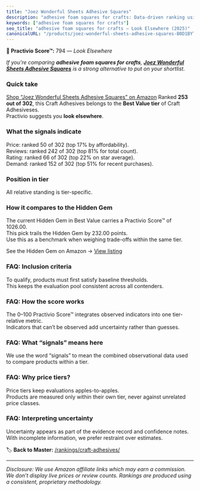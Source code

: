 ```yaml
---
title: "Joez Wonderful Sheets Adhesive Squares"
description: "adhesive foam squares for crafts: Data-driven ranking using the Practivio Score™. Positioned by quality, value, demand, findability, momentum."
keywords: ["adhesive foam squares for crafts"]
seo_title: "adhesive foam squares for crafts — Look Elsewhere (2025)"
canonicalURL: "/products/joez-wonderful-sheets-adhesive-squares-B0D1BYTYWD/"
---
```


**🚫 Practivio Score™:** 794 — _Look Elsewhere_


*If you're comparing **adhesive foam squares for crafts**, **[Joez Wonderful Sheets Adhesive Squares](https://www.amazon.com/dp/B0D1BYTYWD?tag=practivio-20)** is a strong alternative to put on your shortlist.*
### Quick take
[Shop “Joez Wonderful Sheets Adhesive Squares” on Amazon](https://www.amazon.com/dp/B0D1BYTYWD?tag=practivio-20)
Ranked **253 out of 302**, this Craft Adhesives belongs to the **Best Value tier** of Craft Adhesiveses.  
Practivio suggests you **look elsewhere**.

### What the signals indicate
Price: ranked 50 of 302 (top 17% by affordability).  
Reviews: ranked 242 of 302 (top 81% for total count).  
Rating: ranked 66 of 302 (top 22% on star average).  
Demand: ranked 152 of 302 (top 51% for recent purchases).

### Position in tier
All relative standing is tier-specific.

### How it compares to the Hidden Gem
The current Hidden Gem in Best Value carries a Practivio Score™ of 1026.00.  
This pick trails the Hidden Gem by 232.00 points.  
Use this as a benchmark when weighing trade-offs within the same tier.  

See the Hidden Gem on Amazon → [View listing](https://www.amazon.com/dp/B00178QSE6?tag=practivio-20)

### FAQ: Inclusion criteria
To qualify, products must first satisfy baseline thresholds.  
This keeps the evaluation pool consistent across all contenders.

### FAQ: How the score works
The 0–100 Practivio Score™ integrates observed indicators into one tier-relative metric.  
Indicators that can’t be observed add uncertainty rather than guesses.

### FAQ: What “signals” means here
We use the word “signals” to mean the combined observational data used to compare products within a tier.

### FAQ: Why price tiers?
Price tiers keep evaluations apples-to-apples.  
Products are measured only within their own tier, never against unrelated price classes.

### FAQ: Interpreting uncertainty
Uncertainty appears as part of the evidence record and confidence notes.  
With incomplete information, we prefer restraint over estimates.


🏷️ **Back to Master:** [/rankings/craft-adhesives/](/rankings/craft-adhesives/)

---
_Disclosure: We use Amazon affiliate links which may earn a commission. We don’t display live prices or review counts. Rankings are produced using a consistent, proprietary methodology._
